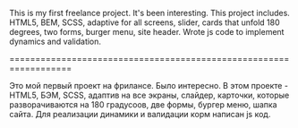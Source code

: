This is my first freelance project. It's been interesting. This project includes.  HTML5, BEM, SCSS, adaptive for all screens, slider, сards that unfold 180 degrees, two forms, burger menu, site header. Wrote js code to implement dynamics and validation.

==================================================================

Это мой первый проект на фрилансе. Было интересно. В этом проекте - 
HTML5, БЭМ, SCSS, адаптив на все экраны, слайдер, карточки, которые разворачиваются на 180 градусоов, две формы, бургер меню, шапка сайта. Для реализации динамики  и валидации корм написан js код.